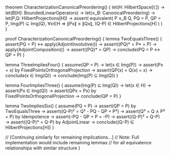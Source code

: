 theorem CharacterizationCanonicalPreordering() {
  let(H: HilbertSpace[ℂ]) →
  let(B[H]: BoundedLinearOperators) →
  let(≤_B: CanonicalPreordering) →
  let(P,Q: HilbertProjections[H]) →
  assert(
    equivalent(
      P ≤_B Q,
      PQ = P,
      QP = P,
      Img(P) ⊆ Img(Q),
      ∀x∈H ⇒ ∥Px∥ ≤ ∥Qx∥,
      (Q-P) ∈ HilbertProjections[H]
    )
  )
}

proof CharacterizationCanonicalPreordering() {
  lemma TwoEqualsThree() {
    assert(PQ = P) ↔
    apply(AdjointInvolutive()) →
    assert((PQ)* = P* = P) →
    apply(AdjointComposition()) →
    assert((PQ)* = QP) →
    conclude(PQ = P ↔ QP = P)
  }

  lemma ThreeImpliesFour() {
    assume(QP = P) →
    let(x ∈ Img(P)) →
    assert(Px = x) by FixedPointsOrthogonalProjection →
    assert(QP(x) = Q(x) = x) →
    conclude(x ∈ Img(Q)) →
    conclude(Img(P) ⊆ Img(Q))
  }

  lemma FourImpliesThree() {
    assume(Img(P) ⊆ Img(Q)) →
    let(x ∈ H) →
    assert(Px ∈ Img(Q)) →
    assert(QPx = Px) by FixedPointsOrthogonalProjection →
    conclude(QP = P)
  }

  lemma TwoImpliesSix() {
    assume(PQ = P) →
    assert(QP = P) by TwoEqualsThree →
    assert((Q-P)² = Q² - PQ - QP + P²) →
    assert(Q² = Q ∧ P² = P) by Idempotence →
    assert(-PQ - QP + P = -P) →
    assert((Q-P)² = Q-P) →
    assert((Q-P)* = Q-P) by AdjointLinear →
    conclude((Q-P) ∈ HilbertProjections[H])
  }

  // [Continuing similarly for remaining implications...]
  // Note: Full implementation would include remaining lemmas 
  // for all equivalence relationships with similar structure
}